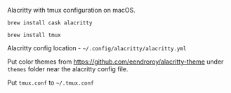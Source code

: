 Alacritty with tmux configuration on macOS.

`brew install cask alacritty`

`brew install tmux`

Alacritty config location - `~/.config/alacritty/alacritty.yml`

Put color themes from https://github.com/eendroroy/alacritty-theme under `themes` folder near the alacritty config file.

Put `tmux.conf` to `~/.tmux.conf`
